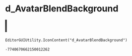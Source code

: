 # d_AvatarBlendBackground
![](/img/d_AvatarBlendBackground.png)

``` CSharp
EditorGUIUtility.IconContent("d_AvatarBlendBackground")
```
```
-7740670662150012262
```
